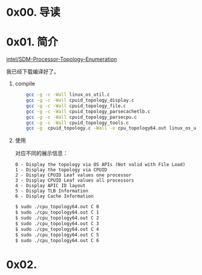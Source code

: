 # 0x00. 导读

# 0x01. 简介

[intel/SDM-Processor-Topology-Enumeration](https://github.com/intel/SDM-Processor-Topology-Enumeration)

我已经下载编译好了。

1. compile
    ```bash
        gcc -g -c -Wall linux_os_util.c
        gcc -g -c -Wall cpuid_topology_display.c
        gcc -g -c -Wall cpuid_topology_file.c
        gcc -g -c -Wall cpuid_topology_parsecachetlb.c
        gcc -g -c -Wall cpuid_topology_parsecpu.c
        gcc -g -c -Wall cpuid_topology_tools.c
        gcc -g  cpuid_topology.c -Wall -o cpu_topology64.out linux_os_util.o cpuid_topology_display.o cpuid_topology_file.o cpuid_topology_parsecachetlb.o  cpuid_topology_parsecpu.o cpuid_topology_tools.o
    ```

2. 使用

    对应不同的展示信息：
    ```
    0 - Display the topology via OS APIs (Not valid with File Load)
    1 - Display the topology via CPUID
    2 - Display CPUID Leaf values one processor
    3 - Display CPUID Leaf values all processors
    4 - Display APIC ID layout
    5 - Display TLB Information
    6 - Display Cache Information
    ```
    ```bash
    $ sudo ./cpu_topology64.out C 0
    $ sudo ./cpu_topology64.out C 1
    $ sudo ./cpu_topology64.out C 2
    $ sudo ./cpu_topology64.out C 3
    $ sudo ./cpu_topology64.out C 4
    $ sudo ./cpu_topology64.out C 5
    $ sudo ./cpu_topology64.out C 6
    ```

# 0x02.